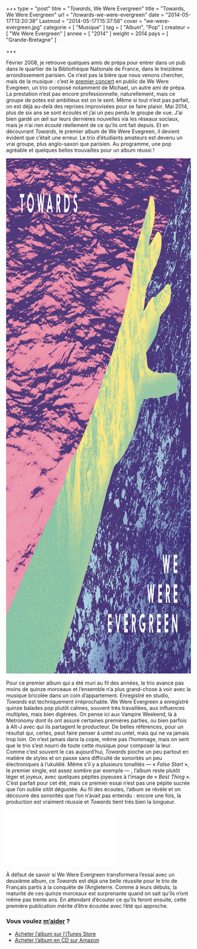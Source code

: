 +++
type = "post"
titre = "<em>Towards</em>, We Were Evergreen"
title = "Towards, We Were Evergreen"
url = "/towards-we-were-evergreen"
date = "2014-05-17T13:20:38"
Lastmod = "2014-05-17T15:37:58"
cover = "we-were-evergreen.jpg"
categorie = [ "Musique" ]
tag = [ "Album", "Pop" ]
createur = [ "We Were Evergreen" ]
annee = [ "2014" ]
weight = 2014
pays = [ "Grande-Bretagne" ]

+++

<p>Février 2008, je retrouve quelques amis de prépa pour entrer dans un pub dans le quartier de la Bibliothèque Nationale de France, dans le treizième arrondissement parisien. Ce n’est pas la bière que nous venons chercher, mais de la musique : c’est le <a href="https://www.facebook.com/photo.php?fbid=23169325436&amp;set=t.514445436&amp;type=3&amp;theater">premier concert</a> en public de We Were Evegreen, un trio composé notamment de Michael, un autre ami de prépa. La prestation n’est pas encore professionnelle, naturellement, mais ce groupe de potes est ambitieux est on le sent. Même si tout n’est pas parfait, on est déjà au-delà des reprises improvisées pour se faire plaisir. Mai 2014, plus de six ans se sont écoulés et j’ai un peu perdu le groupe de vue. J’ai bien gardé un œil sur leurs dernières nouvelles via les réseaux sociaux, mais je n’ai rien écouté réellement de ce qu’ils ont fait depuis. Et en découvrant <em>Towards</em>, le premier album de We Were Evegreen, il devient évident que c&rsquo;était une erreur. Le trio d’étudiants amateurs est devenu un vrai groupe, plus anglo-saxon que parisien. Au programme, une pop agréable et quelques belles trouvailles pour un album réussi !</p>
<div style="text-align:center;"><img class="aligncenter" src="we-were-evergreen-towards.jpg" alt="We were evergreen towards" title="we-were-evergreen-towards.jpg" width="1400" height="1400" /></div>
<p>Pour ce premier album qui a été muri au fil des années, le trio avance pas moins de quinze morceaux et l’ensemble n’a plus grand-chose à voir avec la musique bricolée dans un coin d’appartement. Enregistré en studio, <em>Towards</em> est techniquement irréprochable. We Were Evergreen a enregistré quinze balades pop plutôt calmes, souvent très travaillées, aux influences multiples, mais bien digérées. On pense ici aux Vampire Weekend, là à Metronomy dont ils ont assuré certaines premières parties, ou bien parfois à Alt-J avec qui ils partagent le producteur. De belles références, pour un résultat qui, certes, peut faire penser à untel ou untel, mais qui ne va jamais trop loin. On n’est jamais dans la copie, même pas l’hommage, mais on sent que le trio s’est nourri de toute cette musique pour composer la leur. Comme c’est souvent le cas aujourd’hui, <em>Towards</em> pioche un peu partout en matière de styles et on passe sans difficulté de sonorités un peu électroniques à l’ukulélé. Même s’il y a plusieurs tonalités — « <em>False Start</em> », le premier single, est assez sombre par exemple — , l’album reste plutôt léger et joyeux, avec quelques pépites joyeuses à l’image de « <em>Best Thing</em> ». C’est parfait pour cet été, mais ce premier essai n&rsquo;est pas une pépite sucrée que l&rsquo;on oublie sitôt dégustée. Au fil des écoutes, l&rsquo;album se révèle et on découvre des sonorités que l&rsquo;on n&rsquo;avait pas entendu : encore une fois, la production est vraiment réussie et <em>Towards</em> tient très bien la longueur.</p>
<div class="video-container"><iframe class="aligncenter" src="//www.youtube.com/embed/h_J_4q4LP74" frameborder="0" allowfullscreen></iframe></div>
<p>À défaut de savoir si We Were Evergreen transformera l’essai avec un deuxième album, ce <em>Towards</em> est déjà une belle réussite pour le trio de Français partis à la conquête de l’Angleterre. Comme à leurs débuts, la maturité de ces quinze morceaux est surprenante quand on sait qu’ils n&rsquo;ont même pas trente ans. En attendant d&rsquo;écouter ce qu&rsquo;ils feront ensuite, cette première publication mérite d&rsquo;être écoutée avec l&rsquo;été qui approche.</p>
<div class="amazon">
<h3>Vous voulez <a href="/soutien/">m’aider</a> ?</h3>
<ul>
<li><a href="https://itunes.apple.com/fr/album/towards/id816373325">Acheter l’album sur l’iTunes Store</a></li>
<li><a href="http://www.amazon.fr/gp/product/B00J7VUFC6/ref=as_li_ss_tl?ie=UTF8&amp;tag=leblogdenic07-21&amp;linkCode=as2&amp;camp=1642&amp;creative=19458&amp;creativeASIN=B00J7VUFC6">Acheter l’album en CD sur Amazon</a></li>
</ul>
</div>


